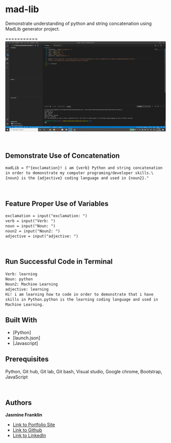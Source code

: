 # mad-lib
Demonstrate understanding of python and string concatenation using MadLib generator project.

===========
![Image](MadLib.png)

<br>

## Demonstrate Use of Concatenation

```
madLib = f"{exclamation}! i am {verb} Python and string concatenation in order to demonstrate my computer programing/developer skills.\
{noun} is the {adjective} coding language and used in {noun2}."
```
<br>

## Feature Proper Use of Variables

```
exclamation = input("exclamation: ")
verb = input("Verb: ")
noun = input("Noun: ")
noun2 = input("Noun2: ")
adjective = input("adjective: ")
```
<br>

## Run Successful Code in Terminal

```
Verb: learning
Noun: python
Noun2: Machine Learning
adjective: learning
Hi! i am learning how to code in order to demonstrate that i have skills in Python.python is the learning coding language and used in Machine Learning.
```

## Built With

* [Python]
* [launch.json]
* [Javascript]
  


## Prerequisites

Python,
Git hub,
Git lab,
Git bash,
Visual studio,
Google chrome,
Bootstrap,
JavaScript

<br>

## Authors

**Jasmine Franklin** 

- [Link to Portfolio Site](https://jas-f.github.io/responsive-portfolio/)
- [Link to Github](https://github.com/)
- [Link to LinkedIn](https://www.linkedin.com/in/jasmine-franklin-8b08ba121)